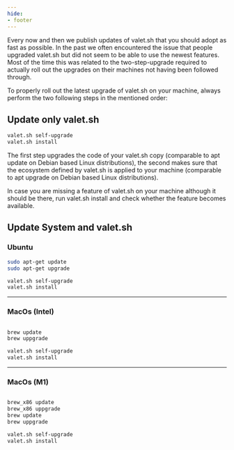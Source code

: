 ```yaml
---
hide:
- footer
---
```


Every now and then we publish updates of valet.sh that you should adopt as fast as possible. In the past we often encountered the issue that people upgraded valet.sh  but did not seem to be able to use the newest features. Most of the time this was related to the two-step-upgrade required to actually roll out the upgrades on their machines not having been followed through.

To properly roll out the latest upgrade of valet.sh on your machine, always perform the two following steps in the mentioned order:

## Update only valet.sh

```bash
valet.sh self-upgrade
valet.sh install
```

The first step upgrades the code of your valet.sh copy (comparable to apt update on Debian based Linux distributions), the second makes sure that the ecosystem defined by valet.sh is applied to your machine (comparable to apt upgrade on Debian based Linux distributions).

In case you are missing a feature of valet.sh on your machine although it should be there, run valet.sh install and check whether the feature becomes available.


## Update System and valet.sh 

### Ubuntu

```bash
sudo apt-get update
sudo apt-get upgrade

valet.sh self-upgrade
valet.sh install
```

---
### MacOs (Intel)

```bash

brew update
brew uppgrade

valet.sh self-upgrade
valet.sh install
```

---
### MacOs (M1)

```bash

brew_x86 update
brew_x86 uppgrade
brew update
brew uppgrade

valet.sh self-upgrade
valet.sh install
```


